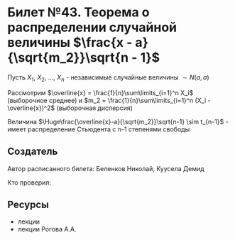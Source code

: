 # Билет №43. Теорема о распределении случайной величины $\frac{x - a}{\sqrt{m_2}}\sqrt{n - 1}$

Пусть $X_1$, $X_2$, ..., $X_n$ - независимые случайные величины $\sim N(a,\sigma)$

Рассмотрим $\overline{x} = \frac{1}{n}\sum\limits_{i=1}^n X_i$ (выборочное среднее) и $m_2 = \frac{1}{n}\sum\limits_{i=1}^n (X_i - \overline{x})^2$ (выборочная дисперсия)

Величина $\Huge\frac{\overline{x}-a}{\sqrt{m_2}}\sqrt{n-1} \sim t_{n-1}$ - имеет распределение Стьюдента с n-1 степенями свободы 

## Создатель
Автор расписанного билета: Беленков Николай, Куусела Демид

Кто проверил:

## Ресурсы
- лекции
- лекции Рогова А.А.
